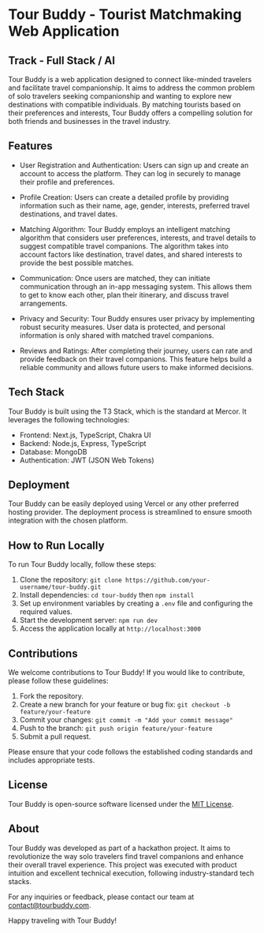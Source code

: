 # Tour Buddy - Tourist Matchmaking Web Application
## Track - Full Stack / AI

Tour Buddy is a web application designed to connect like-minded travelers and facilitate travel companionship. It aims to address the common problem of solo travelers seeking companionship and wanting to explore new destinations with compatible individuals. By matching tourists based on their preferences and interests, Tour Buddy offers a compelling solution for both friends and businesses in the travel industry.

## Features

- User Registration and Authentication: Users can sign up and create an account to access the platform. They can log in securely to manage their profile and preferences.

- Profile Creation: Users can create a detailed profile by providing information such as their name, age, gender, interests, preferred travel destinations, and travel dates.

- Matching Algorithm: Tour Buddy employs an intelligent matching algorithm that considers user preferences, interests, and travel details to suggest compatible travel companions. The algorithm takes into account factors like destination, travel dates, and shared interests to provide the best possible matches.

- Communication: Once users are matched, they can initiate communication through an in-app messaging system. This allows them to get to know each other, plan their itinerary, and discuss travel arrangements.

- Privacy and Security: Tour Buddy ensures user privacy by implementing robust security measures. User data is protected, and personal information is only shared with matched travel companions.

- Reviews and Ratings: After completing their journey, users can rate and provide feedback on their travel companions. This feature helps build a reliable community and allows future users to make informed decisions.

## Tech Stack

Tour Buddy is built using the T3 Stack, which is the standard at Mercor. It leverages the following technologies:

- Frontend: Next.js, TypeScript, Chakra UI
- Backend: Node.js, Express, TypeScript
- Database: MongoDB
- Authentication: JWT (JSON Web Tokens)

## Deployment

Tour Buddy can be easily deployed using Vercel or any other preferred hosting provider. The deployment process is streamlined to ensure smooth integration with the chosen platform.

## How to Run Locally

To run Tour Buddy locally, follow these steps:

1. Clone the repository: `git clone https://github.com/your-username/tour-buddy.git`
2. Install dependencies: `cd tour-buddy` then `npm install`
3. Set up environment variables by creating a `.env` file and configuring the required values.
4. Start the development server: `npm run dev`
5. Access the application locally at `http://localhost:3000`

## Contributions

We welcome contributions to Tour Buddy! If you would like to contribute, please follow these guidelines:

1. Fork the repository.
2. Create a new branch for your feature or bug fix: `git checkout -b feature/your-feature`
3. Commit your changes: `git commit -m "Add your commit message"`
4. Push to the branch: `git push origin feature/your-feature`
5. Submit a pull request.

Please ensure that your code follows the established coding standards and includes appropriate tests.

## License

Tour Buddy is open-source software licensed under the [MIT License](https://opensource.org/licenses/MIT).

## About

Tour Buddy was developed as part of a hackathon project. It aims to revolutionize the way solo travelers find travel companions and enhance their overall travel experience. This project was executed with product intuition and excellent technical execution, following industry-standard tech stacks.

For any inquiries or feedback, please contact our team at [contact@tourbuddy.com](mailto:contact@tourbuddy.com).

Happy traveling with Tour Buddy!

